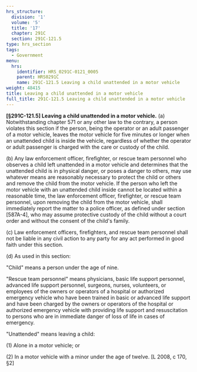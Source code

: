 ```yaml
---
hrs_structure:
  division: '1'
  volume: '5'
  title: '17'
  chapter: 291C
  section: 291C-121.5
type: hrs_section
tags:
  - Government
menu:
  hrs:
    identifier: HRS_0291C-0121_0005
    parent: HRS0291C
    name: 291C-121.5 Leaving a child unattended in a motor vehicle
weight: 48415
title: Leaving a child unattended in a motor vehicle
full_title: 291C-121.5 Leaving a child unattended in a motor vehicle
---
```

**[§291C-121.5] Leaving a child unattended in a motor vehicle.** (a) Notwithstanding chapter 571 or any other law to the contrary, a person violates this section if the person, being the operator or an adult passenger of a motor vehicle, leaves the motor vehicle for five minutes or longer when an unattended child is inside the vehicle, regardless of whether the operator or adult passenger is charged with the care or custody of the child.

(b) Any law enforcement officer, firefighter, or rescue team personnel who observes a child left unattended in a motor vehicle and determines that the unattended child is in physical danger, or poses a danger to others, may use whatever means are reasonably necessary to protect the child or others and remove the child from the motor vehicle. If the person who left the motor vehicle with an unattended child inside cannot be located within a reasonable time, the law enforcement officer, firefighter, or rescue team personnel, upon removing the child from the motor vehicle, shall immediately report the matter to a police officer, as defined under section [587A-4], who may assume protective custody of the child without a court order and without the consent of the child's family.

(c) Law enforcement officers, firefighters, and rescue team personnel shall not be liable in any civil action to any party for any act performed in good faith under this section.

(d) As used in this section:

"Child" means a person under the age of nine.

"Rescue team personnel" means physicians, basic life support personnel, advanced life support personnel, surgeons, nurses, volunteers, or employees of the owners or operators of a hospital or authorized emergency vehicle who have been trained in basic or advanced life support and have been charged by the owners or operators of the hospital or authorized emergency vehicle with providing life support and resuscitation to persons who are in immediate danger of loss of life in cases of emergency.

"Unattended" means leaving a child:

(1) Alone in a motor vehicle; or

(2) In a motor vehicle with a minor under the age of twelve. [L 2008, c 170, §2]